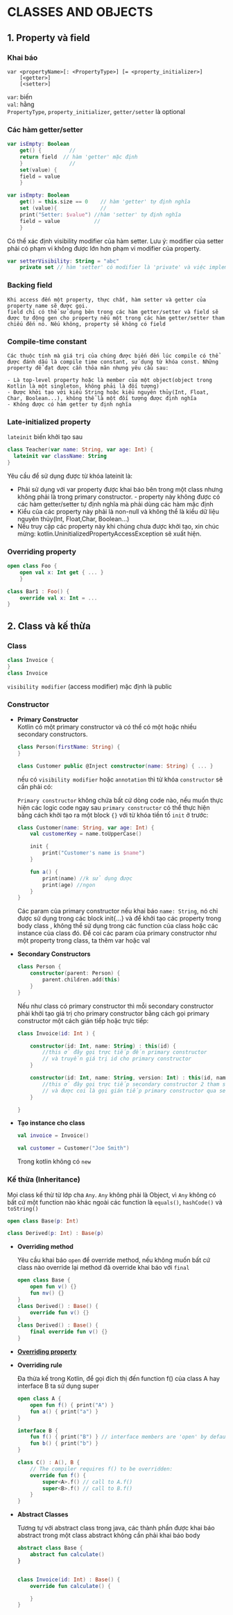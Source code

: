 # CLASSES AND OBJECTS

## 1. Property và field

### Khai báo

```
var <propertyName>[: <PropertyType>] [= <property_initializer>]
    [<getter>]
    [<setter>]
```
`var`: biến<br>
`val`: hằng<br>
`PropertyType`, `property_initializer`, `getter/setter` là optional

### Các hàm getter/setter

```kotlin
var isEmpty: Boolean
    get() {         //
    return field  // hàm 'getter' mặc định
    }               //
    set(value) {
    field = value
    }

var isEmpty: Boolean
    get() = this.size == 0    // hàm 'getter' tự định nghĩa
    set (value){              //
    print("Setter: $value") //hàm 'setter' tự định nghĩa
    field = value           //
    }
```
Có thể xác định visibility modifier của hàm setter. Lưu ý: modifier của setter phải có phạm vi không được lớn hơn phạm vi modifier của property. 

```kotlin
var setterVisibility: String = "abc"
    private set // hàm 'setter' có modifier là 'private' và việc implement là mặc định
```

### Backing field
    Khi access đến một property, thực chất, hàm setter và getter của property name sẽ được gọi.
    field chỉ có thể sử dụng bên trong các hàm getter/setter và field sẽ được tự động gen cho property nếu một trong các hàm getter/setter tham chiếu đến nó. Nếu không, property sẽ không có field

### Compile-time constant
    Các thuộc tính mà giá trị của chúng được biến đến lúc compile có thể được đánh dấu là compile time constant, sử dụng từ khóa const. Những property để đạt được cần thỏa mãn nhưng yêu cầu sau:

    - Là top-level property hoặc là member của một object(object trong Kotlin là một singleton, không phải là đối tượng)
    - Được khởi tạo với kiểu String hoặc kiểu nguyên thủy(Int, Float, Char, Boolean...), không thể là một đối tượng được định nghĩa
    - Không được có hàm getter tự định nghĩa

### Late-initialized property
`lateinit` biến khởi tạo sau
```kotlin
class Teacher(var name: String, var age: Int) {
  lateinit var className: String
}
```
Yêu cầu để sử dụng được từ khóa lateinit là:

- Phải sử dụng với var property được khai báo bên trong một class nhưng không phải là trong primary constructor. - property này không được có các hàm getter/setter tự định nghĩa mà phải dùng các hàm mặc định
- Kiểu của các property này phải là non-null và không thể là kiểu dữ liệu nguyên thủy(Int, Float,Char, Boolean...)
- Nếu truy cập các property này khi chúng chưa được khởi tạo, xin chúc mừng: kotlin.UninitializedPropertyAccessException sẽ xuất hiện.

### Overriding property
```kotlin
open class Foo {
    open val x: Int get { ... }
    }

class Bar1 : Foo() {
    override val x: Int = ...
}
```

## 2. Class và kế thừa

### Class
```kotlin
class Invoice {
}
class Invoice
```
`visibility modifier` (access modifier) mặc định là public

### Constructor

- **Primary Constructor**<br>
    Kotlin có một primary constructor và có thể có một hoặc nhiều secondary constructors.

    ```kotlin
    class Person(firstName: String) {
    }

    class Customer public @Inject constructor(name: String) { ... }
    ```
    nếu có `visibility modifier` hoặc `annotation` thì từ khóa `constructor` sẽ cần phải có:

    `Primary constructor` không chứa bất cứ dòng code nào, nếu muốn thực hiện các logic code ngay sau `primary constructor` có thể thực hiện bằng cách khởi tạo ra một block `{}` với từ khóa tiền tố `init` ở trước:

    ```kotlin
    class Customer(name: String, var age: Int) {
        val customerKey = name.toUpperCase()

        init {
            print("Customer's name is $name")
        }

        fun a() {
            print(name) //k sử dụng được
            print(age) //ngon
        }
    }
    ```
    Các param của primary constructor nếu khai báo `name: String`, nó chỉ được sử dụng trong các block init{...} và để khởi tạo các property trong body class , không thể sử dụng trong các function của class hoặc các instance của class đó. Để coi các param của primary constructor như một property trong class, ta thêm var hoặc val

- **Secondary Constructors**
    ```kotlin
    class Person {
        constructor(parent: Person) {
            parent.children.add(this)
        }
    }
    ```
    Nếu như class có primary constructor thì mỗi secondary constructor phải khởi tạo giá trị cho primary constructor bằng cách gọi primary constructor một cách gián tiếp hoặc trực tiếp:
    ```kotlin
    class Invoice(id: Int ) {

        constructor(id: Int, name: String) : this(id) {
            //this ở đây gọi trực tiếp đến primary constructor
            // và truyền giá trị id cho primary constructor
        }

        constructor(id: Int, name: String, version: Int) : this(id, name) {
            //this ở đây gọi trực tiếp secondary constructor 2 tham số
            // và được coi là gọi gián tiếp primary constructor qua secondary constructor 2 tham số đó
        }

    }
    ```
- **Tạo instance cho class**
    ```kotlin
    val invoice = Invoice()

    val customer = Customer("Joe Smith")
    ```
    Trong kotlin không có `new`

### Kế thừa (Inheritance)
Mọi class kế thừ từ lớp cha `Any`. `Any` không phải là Object, vì `Any` không có bất cứ một function nào khác ngoài các function là `equals()`, `hashCode()` và `toString()`
```kotlin
open class Base(p: Int)

class Derived(p: Int) : Base(p)
```
- **Overriding method**
    
    Yêu cầu khai báo `open` để override method, nếu không muốn bất cứ class nào override lại method đã override khai báo với `final`
    ```kotlin
    open class Base {
        open fun v() {}
        fun nv() {}
    }
    class Derived() : Base() {
        override fun v() {}
    }
    class Derived() : Base() {
        final override fun v() {}
    }

- [**Overriding property**](#overriding-property)
- **Overriding rule**

    Đa thừa kế trong Kotlin, để gọi đích thị đến function f() của class A hay interface B ta sử dụng super<Base>

    ```kotlin
    open class A {
        open fun f() { print("A") }
        fun a() { print("a") }
    }

    interface B {
        fun f() { print("B") } // interface members are 'open' by default
        fun b() { print("b") }
    }

    class C() : A(), B {
        // The compiler requires f() to be overridden:
        override fun f() {
            super<A>.f() // call to A.f()
            super<B>.f() // call to B.f()
        }
    }
    ```
- **Abstract Classes**

    Tương tự với abstract class trong java,  các thành phần được khai báo abstract trong một class abstract không cần phải khai báo body
    ```kotlin
    abstract class Base {
        abstract fun calculate()
    }


    class Invoice(id: Int) : Base() {
        override fun calculate() {

        }
    }
    ```
